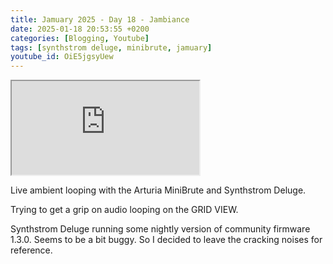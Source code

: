 ```yaml
---
title: Jamuary 2025 - Day 18 - Jambiance
date: 2025-01-18 20:53:55 +0200
categories: [Blogging, Youtube]
tags: [synthstrom deluge, minibrute, jamuary]
youtube_id: OiE5jgsyUew
---
```



<div class="embed-responsive embed-responsive-16by9" >
    <iframe class="embed-responsive-item"  src="https://www.youtube.com/embed/{{ page.youtube_id }}"></iframe>
</div>

Live ambient looping with the Arturia MiniBrute and Synthstrom Deluge. 

Trying to get a grip on audio looping on the GRID VIEW. 

Synthstrom Deluge running some nightly version of community firmware 1.3.0. Seems to be a bit buggy. So I decided to leave the cracking noises for reference.